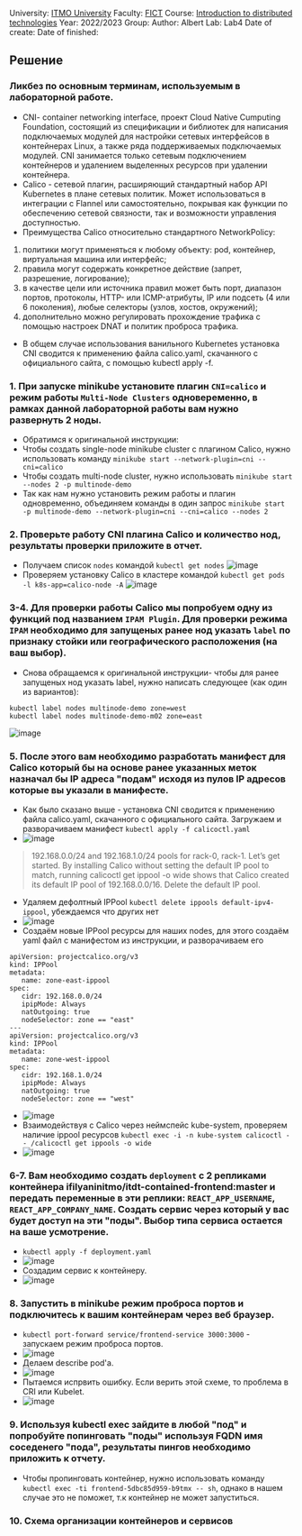 University: [ITMO University](https://itmo.ru/ru/)
Faculty: [FICT](https://fict.itmo.ru)
Course: [Introduction to distributed technologies](https://github.com/itmo-ict-faculty/introduction-to-distributed-technologies)
Year: 2022/2023
Group: 
Author: Albert
Lab: Lab4
Date of create: 
Date of finished: 
## Решение
### Ликбез по основным терминам, используемым в лабораторной работе.
- CNI- container networking interface, проект Cloud Native Cumputing Foundation, состоящий из спецификации и библиотек для написания подключаемых модулей для настройки сетевых интерфейсов в контейнерах Linux, а также ряда поддерживаемых подключаемых модулей. CNI занимается только сетевым подключением контейнеров и удалением выделенных ресурсов при удалении контейнера.
- Calico - сетевой плагин, расширяющий стандартный набор API Kubernetes в плане сетевых политик. Может использоваться в интеграции с Flannel или самостоятельно, покрывая как функции по обеспечению сетевой связности, так и возможности управления доступностью.
- Преимущества Calico относительно стандартного NetworkPolicy:
1. политики могут применяться к любому объекту: pod, контейнер, виртуальная машина или интерфейс;
2. правила могут содержать конкретное действие (запрет, разрешение, логирование);
3. в качестве цели или источника правил может быть порт, диапазон портов, протоколы, HTTP- или ICMP-атрибуты, IP или подсеть (4 или 6 поколения), любые селекторы (узлов, хостов, окружений);
4. дополнительно можно регулировать прохождение трафика с помощью настроек DNAT и политик проброса трафика.
- В общем случае использования ванильного Kubernetes установка CNI сводится к применению файла calico.yaml, скачанного с официального сайта, с помощью kubectl apply -f.
### 1. При запуске minikube установите плагин `CNI=calico` и режим работы `Multi-Node Clusters` одновеременно, в рамках данной лабораторной работы вам нужно развернуть 2 ноды.
- Обратимся к оригинальной инструкции:
- Чтобы создать single-node minikube cluster с плагином Calico, нужно использовать команду `minikube start --network-plugin=cni --cni=calico`
- Чтобы создать multi-node cluster, нужно использовать `minikube start --nodes 2 -p multinode-demo`
- Так как нам нужно установить режим работы и плагин одновременно, объединяем команды в один запрос `minikube start -p multinode-demo --network-plugin=cni --cni=calico --nodes 2`
### 2. Проверьте работу CNI плагина Calico и количество нод, результаты проверки приложите в отчет.
- Получаем список `nodes` командой `kubectl get nodes` 
![image](https://user-images.githubusercontent.com/121129118/209943697-471f8230-5e16-434c-8ebd-ab4dbe514b59.png)
- Проверяем установку Calico в кластере командой `kubectl get pods -l k8s-app=calico-node -A`
![image](https://user-images.githubusercontent.com/121129118/209944410-35afc535-a2fa-44ef-8adc-b10bf1645d42.png)
### 3-4. Для проверки работы Calico мы попробуем одну из функций под названием `IPAM Plugin`. Для проверки режима `IPAM` необходимо для запущеных ранее нод указать `label` по признаку стойки или географического расположения (на ваш выбор).
- Снова обращаемся к оригинальной инструкции- чтобы для ранее запущеных нод указать label, нужно написать следующее (как один из вариантов):
```
kubectl label nodes multinode-demo zone=west
kubectl label nodes multinode-demo-m02 zone=east
```
![image](https://user-images.githubusercontent.com/121129118/209944468-ded30213-851d-4bbb-95bf-d05be2f1387d.png)

### 5. После этого вам необходимо разработать манифест для Calico который бы на основе ранее указанных меток назначал бы IP адреса "подам" исходя из пулов IP адресов которые вы указали в манифесте.
- Как было сказано выше - установка CNI сводится к применению файла calico.yaml, скачанного с официального сайта. Загружаем и разворачиваем манифест `kubectl apply -f calicoctl.yaml`
- ![image](https://user-images.githubusercontent.com/121129118/209946415-c71d66f3-e9a0-4ce4-8858-a44d0afa431b.png)
>192.168.0.0/24 and 192.168.1.0/24 pools for rack-0, rack-1. Let’s get started.
By installing Calico without setting the default IP pool to match, running calicoctl get ippool -o wide shows that Calico created its default IP pool of 192.168.0.0/16. Delete the default IP pool.
- Удаляем дефолтный IPPool `kubectl delete ippools default-ipv4-ippool`, убеждаемся что других нет
- ![image](https://user-images.githubusercontent.com/121129118/209946751-e7a90403-2605-41f6-9eed-0e4543bff6fe.png)
- Создаём новые IPPool ресурсы для наших nodes, для этого создаём yaml файл с манифестом из инструкции, и разворачиваем его
```
apiVersion: projectcalico.org/v3
kind: IPPool
metadata:
   name: zone-east-ippool
spec:
   cidr: 192.168.0.0/24
   ipipMode: Always
   natOutgoing: true
   nodeSelector: zone == "east"
---
apiVersion: projectcalico.org/v3
kind: IPPool
metadata:
   name: zone-west-ippool
spec:
   cidr: 192.168.1.0/24
   ipipMode: Always
   natOutgoing: true
   nodeSelector: zone == "west"
   ```
- ![image](https://user-images.githubusercontent.com/121129118/209947393-b96b9746-d505-4760-8e3b-4c9bb8c28798.png)
- Взаимодействуя с Calico через неймспейс kube-system, проверяем наличие ippool ресурсов `kubectl exec -i -n kube-system calicoctl -- /calicoctl get ippools -o wide`
- ![image](https://user-images.githubusercontent.com/121129118/209948247-b1d82b81-79af-4b8d-b38b-20d9b9aeb36c.png)
### 6-7. Вам необходимо создать `deployment` с 2 репликами контейнера ifilyaninitmo/itdt-contained-frontend:master и передать переменные в эти реплики: `REACT_APP_USERNAME`, `REACT_APP_COMPANY_NAME`. Создать сервис через который у вас будет доступ на эти "поды". Выбор типа сервиса остается на ваше усмотрение.
- `kubectl apply -f deployment.yaml`
- ![image](https://user-images.githubusercontent.com/121129118/209948692-f6120388-f140-4788-ab0c-07a9bac8aecf.png)
- Создадим сервис к контейнеру.
- ![image](https://user-images.githubusercontent.com/121129118/209948857-84e2390f-d00e-4f59-9d85-f090df459648.png)
### 8. Запустить в minikube режим проброса портов и подключитесь к вашим контейнерам через веб браузер.
- `kubectl port-forward service/frontend-service 3000:3000` - запускаем режим проброса портов.
- ![image](https://user-images.githubusercontent.com/121129118/209949389-07946e62-f261-4ac3-95d4-dffe421fc1ab.png)
- Делаем describe pod'a.
- ![image](https://user-images.githubusercontent.com/121129118/209950177-9e5ea0fc-c6d3-40bb-b5b6-9cdf02fd60a5.png)
- Пытаемся испрвить ошибку. Если верить этой схеме, то проблема в CRI или Kubelet.
- ![image](https://user-images.githubusercontent.com/121129118/209949929-def445a1-821d-4b65-b42a-06207fa41184.png)
### 9. Используя kubectl exec зайдите в любой "под" и попробуйте попинговать "поды" используя FQDN имя соседенего "пода", результаты пингов необходимо приложить к отчету.
- Чтобы пропинговать контейнер, нужно использовать команду `kubectl exec -ti frontend-5dbc85d959-b9tmx -- sh`, однако в нашем случае это не поможет, т.к контейнер не может запуститься.
### 10. Схема организации контейнеров и сервисов
